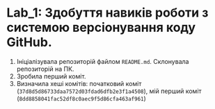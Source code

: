 # Lab_1: Здобуття навиків роботи з системою версіонування коду GitHub.

1. Ініціалізувала репозиторій файлом `README.md`. Склонувала репозиторій на ПК. 
2. Зробила перший коміт.
3. Визначила хеші комітів: початковий коміт (`37d8d5d86733daa7572d03fdad6dfb2e3f1a4508`), мій перший коміт (`8dd8858041fac52df8c0aec9f5d86cfa463af961`)